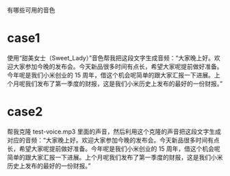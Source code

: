 
有哪些可用的音色

# case1
使用“甜美女士（Sweet_Lady）”音色帮我把这段文字生成音频：“大家晚上好。欢迎大家参加今晚的发布会。今天新品很多时间有点长，希望大家呢提前做好准备。今年呢是我们小米创业的 15 周年，借这个机会呢简单的跟大家汇报一下进展。上个月呢我们发布了第一季度的财报，这是我们小米历史上发布的最好的一份财报。” 

# case2
​帮我克隆 test-voice.mp3 里面的声音，然后利用这个克隆的声音把这段文字生成对应的音频：“大家晚上好。欢迎大家参加今晚的发布会。今天新品很多时间有点长，希望大家呢提前做好准备。今年呢是我们小米创业的 15 周年，借这个机会呢简单的跟大家汇报一下进展。上个月呢我们发布了第一季度的财报，这是我们小米历史上发布的最好的一份财报。” 
